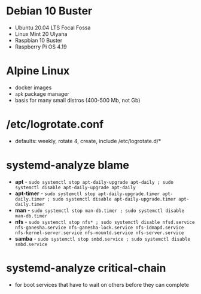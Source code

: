 # Debian 10 Buster
 - Ubuntu 20.04 LTS Focal Fossa
 - Linux Mint 20 Ulyana
 - Raspbian 10 Buster
 - Raspberry Pi OS 4.19

# Alpine Linux
 - docker images
 - `apk` package manager
 - basis for many small distros (400-500 Mb, not Gb)
  
# /etc/logrotate.conf
 - defaults: weekly, rotate 4, create, include /etc/logrotate.d/*

# systemd-analyze blame
 - **apt** - `sudo systemctl stop apt-daily-upgrade apt-daily ; sudo systemctl disable apt-daily-upgrade apt-daily`
 - **apt-timer** - `sudo systemctl stop apt-daily-upgrade.timer apt-daily.timer ; sudo systemctl disable apt-daily-upgrade.timer apt-daily.timer`
 - **man** - `sudo systemctl stop man-db.timer ; sudo systemctl disable man-db.timer`
 - **nfs** - `sudo systemctl stop nfs* ; sudo systemctl disable nfsd.service nfs-ganesha.service nfs-ganesha-lock.service nfs-idmapd.service nfs-kernel-server.service nfs-mountd.service nfs-server.service`
 - **samba** - `sudo systemctl stop smbd.service ; sudo systemctl disable smbd.service`

# systemd-analyze critical-chain
 - for boot services that have to wait on others before they can complete

